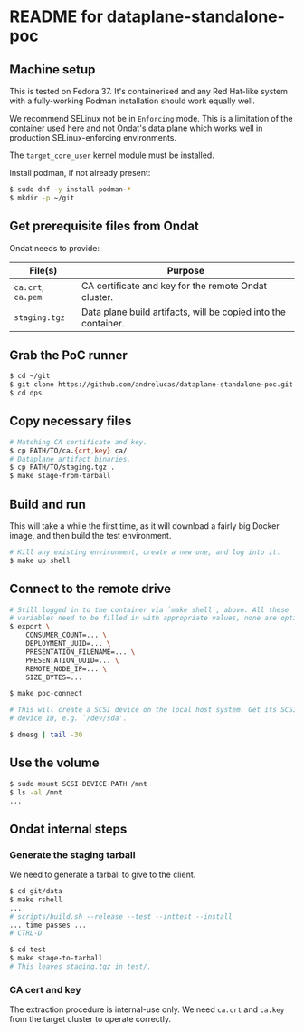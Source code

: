 # README for dataplane-standalone-poc

## Machine setup

This is tested on Fedora 37. It's containerised and any Red Hat-like system
with a fully-working Podman installation should work equally well.

We recommend SELinux not be in `Enforcing` mode. This is a limitation of the
container used here and not Ondat's data plane which works well in production
SELinux-enforcing environments.

The `target_core_user` kernel module must be installed.

Install podman, if not already present:

```sh
$ sudo dnf -y install podman-*
$ mkdir -p ~/git
```

## Get prerequisite files from Ondat

Ondat needs to provide:

| File(s) | Purpose |
| - | - |
| `ca.crt`, `ca.pem` | CA certificate and key for the remote Ondat cluster. |
| `staging.tgz` | Data plane build artifacts, will be copied into the container. |

## Grab the PoC runner

```sh
$ cd ~/git
$ git clone https://github.com/andrelucas/dataplane-standalone-poc.git dps
$ cd dps
```

## Copy necessary files

```sh
# Matching CA certificate and key.
$ cp PATH/TO/ca.{crt,key} ca/
# Dataplane artifact binaries.
$ cp PATH/TO/staging.tgz .
$ make stage-from-tarball
```

## Build and run

This will take a while the first time, as it will download a fairly big Docker
image, and then build the test environment.

```sh
# Kill any existing environment, create a new one, and log into it.
$ make up shell
```

## Connect to the remote drive

```sh
# Still logged in to the container via `make shell`, above. All these
# variables need to be filled in with appropriate values, none are optional.
$ export \
    CONSUMER_COUNT=... \
    DEPLOYMENT_UUID=... \
    PRESENTATION_FILENAME=... \
    PRESENTATION_UUID=... \
    REMOTE_NODE_IP=... \
    SIZE_BYTES=...

$ make poc-connect

# This will create a SCSI device on the local host system. Get its SCSI
# device ID, e.g. `/dev/sda'.

$ dmesg | tail -30
```

## Use the volume

```sh
$ sudo mount SCSI-DEVICE-PATH /mnt
$ ls -al /mnt
...

```

## Ondat internal steps

### Generate the staging tarball

We need to generate a tarball to give to the client.

```sh
$ cd git/data
$ make rshell
...
# scripts/build.sh --release --test --inttest --install
... time passes ...
# CTRL-D

$ cd test
$ make stage-to-tarball
# This leaves staging.tgz in test/.
```

### CA cert and key

The extraction procedure is internal-use only. We need `ca.crt` and `ca.key`
from the target cluster to operate correctly.
